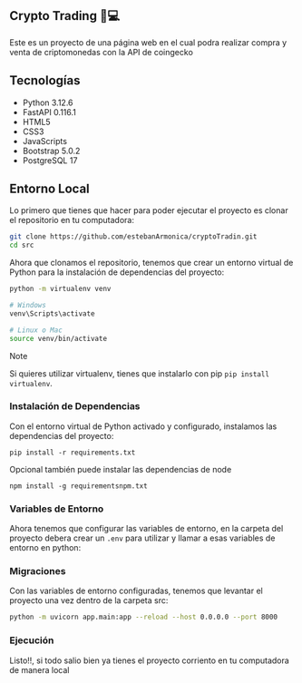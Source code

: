 ## Crypto Trading 🌱💻

Este es un proyecto de una página web en el cual podra realizar compra y venta de criptomonedas
con la API de coingecko

## Tecnologías

- Python 3.12.6
- FastAPI 0.116.1
- HTML5
- CSS3
- JavaScripts
- Bootstrap 5.0.2
- PostgreSQL 17

## Entorno Local

Lo primero que tienes que hacer para poder ejecutar el proyecto es clonar el repositorio en tu computadora:

```bash
git clone https://github.com/estebanArmonica/cryptoTradin.git
cd src
```

Ahora que clonamos el repositorio, tenemos que crear un entorno virtual de Python para la instalación de dependencias del proyecto:

```bash
python -m virtualenv venv

# Windows
venv\Scripts\activate

# Linux o Mac
source venv/bin/activate
```

> [!NOTE]
> Si quieres utilizar virtualenv, tienes que instalarlo con pip `pip install virtualenv`.

### Instalación de Dependencias

Con el entorno virtual de Python activado y configurado, instalamos las dependencias del proyecto:

    pip install -r requirements.txt

Opcional también puede instalar las dependencias de node

    npm install -g requirementsnpm.txt

### Variables de Entorno

Ahora tenemos que configurar las variables de entorno, en la carpeta del proyecto debera crear un `.env` para utilizar y llamar a esas variables de entorno en python:

### Migraciones

Con las variables de entorno configuradas, tenemos que levantar el proyecto una vez dentro de la carpeta src:

```bash
python -m uvicorn app.main:app --reload --host 0.0.0.0 --port 8000
```

### Ejecución

Listo!!, si todo salio bien ya tienes el proyecto corriento en tu computadora de manera local
